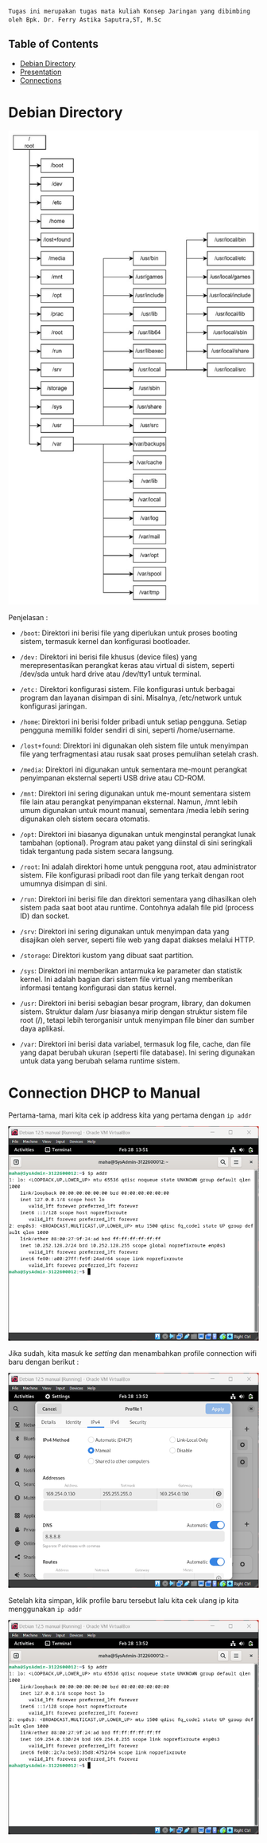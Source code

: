 

`Tugas ini merupakan tugas mata kuliah Konsep Jaringan yang dibimbing oleh Bpk. Dr. Ferry Astika Saputra,ST, M.Sc`

## Table of Contents
- [Debian Directory](#debian-directory)
- [Presentation](/week%202/presentation.md)
- [Connections](#connection)

# Debian Directory

![](../assets/week2-1.jpg)

Penjelasan :

- `/boot`: Direktori ini berisi file yang diperlukan untuk proses booting sistem, termasuk kernel dan konfigurasi bootloader.

- `/dev:` Direktori ini berisi file khusus (device files) yang merepresentasikan perangkat keras atau virtual di sistem, seperti /dev/sda untuk hard drive atau /dev/tty1 untuk terminal.

- `/etc:` Direktori konfigurasi sistem. File konfigurasi untuk berbagai program dan layanan disimpan di sini. Misalnya, /etc/network untuk konfigurasi jaringan.

- `/home`: Direktori ini berisi folder pribadi untuk setiap pengguna. Setiap pengguna memiliki folder sendiri di sini, seperti /home/username.

- `/lost+found`: Direktori ini digunakan oleh sistem file untuk menyimpan file yang terfragmentasi atau rusak saat proses pemulihan setelah crash.

- `/media`: Direktori ini digunakan untuk sementara me-mount perangkat penyimpanan eksternal seperti USB drive atau CD-ROM.

- `/mnt`: Direktori ini sering digunakan untuk me-mount sementara sistem file lain atau perangkat penyimpanan eksternal. Namun, /mnt lebih umum digunakan untuk mount manual, sementara /media lebih sering digunakan oleh sistem secara otomatis.

- `/opt`: Direktori ini biasanya digunakan untuk menginstal perangkat lunak tambahan (optional). Program atau paket yang diinstal di sini seringkali tidak tergantung pada sistem secara langsung.

- `/root`: Ini adalah direktori home untuk pengguna root, atau administrator sistem. File konfigurasi pribadi root dan file yang terkait dengan root umumnya disimpan di sini.

- `/run`: Direktori ini berisi file dan direktori sementara yang dihasilkan oleh sistem pada saat boot atau runtime. Contohnya adalah file pid (process ID) dan socket.

- `/srv`: Direktori ini sering digunakan untuk menyimpan data yang disajikan oleh server, seperti file web yang dapat diakses melalui HTTP.

- `/storage`: Direktori kustom yang dibuat saat partition.

- `/sys`: Direktori ini memberikan antarmuka ke parameter dan statistik kernel. Ini adalah bagian dari sistem file virtual yang memberikan informasi tentang konfigurasi dan status kernel.

- `/usr`: Direktori ini berisi sebagian besar program, library, dan dokumen sistem. Struktur dalam /usr biasanya mirip dengan struktur sistem file root (/), tetapi lebih terorganisir untuk menyimpan file biner dan sumber daya aplikasi.

- `/var`: Direktori ini berisi data variabel, termasuk log file, cache, dan file yang dapat berubah ukuran (seperti file database). Ini sering digunakan untuk data yang berubah selama runtime sistem.


# Connection DHCP to Manual

Pertama-tama, mari kita cek ip address kita yang pertama dengan `ip addr`

![](../assets/dhcp1.png)

Jika sudah, kita masuk ke _setting_ dan menambahkan profile connection wifi baru dengan berikut :

![](../assets/dhcp2.png)

Setelah kita simpan, klik profile baru tersebut lalu kita cek ulang ip kita menggunakan `ip addr`

![](../assets/dhcp3.png)
